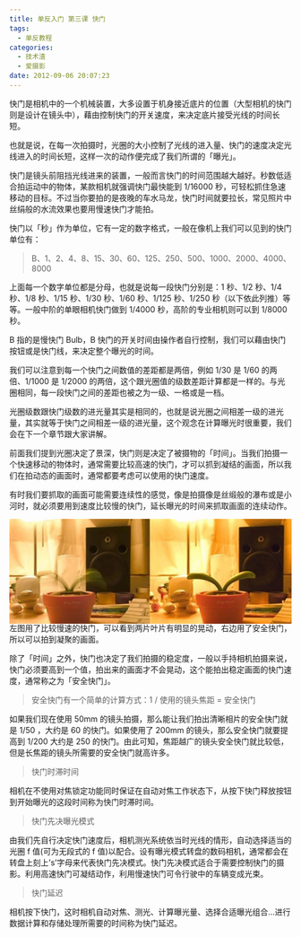 ```yaml
---
title: 单反入门 第三课 快门
tags:
  - 单反教程
categories:
  - 技术渣
  - 爱摄影
date: 2012-09-06 20:07:23
---
```


快门是相机中的一个机械装置，大多设置于机身接近底片的位置（大型相机的快门则是设计在镜头中），藉由控制快门的开关速度，来决定底片接受光线的时间长短。

也就是说，在每一次拍摄时，光圈的大小控制了光线的进入量、快门的速度决定光线进入的时间长短，这样一次的动作便完成了我们所谓的「曝光」。

快门是镜头前阻挡光线进来的装置，一般而言快门的时间范围越大越好。秒数低适合拍运动中的物体，某款相机就强调快门最快能到 1/16000 秒，可轻松抓住急速移动的目标。不过当你要拍的是夜晚的车水马龙，快门时间就要拉长，常见照片中丝绢般的水流效果也要用慢速快门才能拍。

快门以「秒」作为单位，它有一定的数字格式，一般在像机上我们可以见到的快门单位有：

> B、1、2、4、8、15、30、60、125、250、500、1000、2000、4000、8000

上面每一个数字单位都是分母，也就是说每一段快门分别是：1 秒、1/2 秒、1/4 秒、1/8 秒、1/15 秒、1/30 秒、1/60 秒、1/125 秒、1/250 秒（以下依此列推）等等。一般中阶的单眼相机快门做到 1/4000 秒，高阶的专业相机则可以到 1/8000 秒。

B 指的是慢快门 Bulb，B 快门的开关时间由操作者自行控制，我们可以藉由快门按钮或是快门线，来决定整个曝光的时间。

我们可以注意到每一个快门之间数值的差距都是两倍，例如 1/30 是 1/60 的两倍、1/1000 是 1/2000 的两倍，这个跟光圈值的级数差距计算都是一样的。与光圈相同，每一段快门之间的差距也被之为一级、一格或是一档。

光圈级数跟快门级数的进光量其实是相同的，也就是说光圈之间相差一级的进光量，其实就等于快门之间相差一级的进光量，这个观念在计算曝光时很重要，我们会在下一个章节跟大家讲解。

前面我们提到光圈决定了景深，快门则是决定了被摄物的「时间」。当我们拍摄一个快速移动的物体时，通常需要比较高速的快门，才可以抓到凝结的画面，所以我们在拍动态的画面时，通常都要考虑可以使用的快门速度。

有时我们要抓取的画面可能需要连续性的感觉，像是拍摄像是丝缎般的瀑布或是小河时，就必须要用到速度比较慢的快门，延长曝光的时间来抓取画面的连续动作。

![](/images/SLR_third.jpg)<p style="line-height: initial; margin-top: -20px;">左图用了比较慢速的快门，可以看到两片叶片有明显的晃动，右边用了安全快门，所以可以拍到凝聚的画面。</p>

除了「时间」之外，快门也决定了我们拍摄的稳定度，一般以手持相机拍摄来说，快门必须要高到一个值，拍出来的画面才不会晃动，这个能拍出稳定画面的快门速度，通常称之为「安全快门」。

> 安全快门有一个简单的计算方式：1 / 使用的镜头焦距 = 安全快门

如果我们现在使用 50mm 的镜头拍摄，那么能让我们拍出清晰相片的安全快门就是 1/50 ，大约是 60 的快门。如果使用了 200mm 的镜头，那么安全快门就要提高到 1/200 大约是 250 的快门。由此可知，焦距越广的镜头安全快门就比较低，但是长焦距的镜头所需要的安全快门就高许多。

> 快门时滞时间

相机在不使用对焦锁定功能同时保证在自动对焦工作状态下，从按下快门释放按钮到开始曝光的这段时间称为快门时滞时间。

> 快门先决曝光模式

由我们先自行决定快门速度后，相机测光系统依当时光线的情形，自动选择适当的光圈 f 值(可为无段式的 f 值)以配合。设有曝光模式转盘的数码相机，通常都会在转盘上刻上’s’字母来代表快门先决模式。快门先决模式适合于需要控制快门的摄影。利用高速快门可凝结动作，利用慢速快门可令行驶中的车辆变成光束。

> 快门延迟

相机按下快门，这时相机自动对焦、测光、计算曝光量、选择合适曝光组合…进行数据计算和存储处理所需要的时间称为快门延迟。
